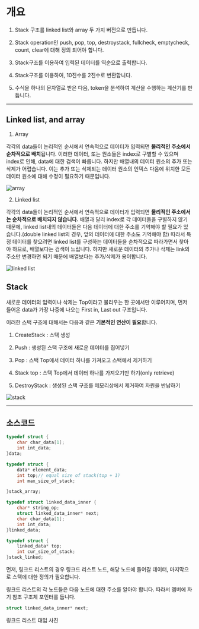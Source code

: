 # 개요

1. Stack 구조를 linked list와 array 두 가지 버전으로 만듭니다.


2. Stack operation인 push, pop, top, destroystack, fullcheck, emptycheck, count, clear에 대해 정의 되어야 합니다.


3. Stack구조를 이용하여 입력된 데이터를 역순으로 출력합니다.


4. Stack구조를 이용하여, 10진수를 2진수로 변환합니다.


5. 수식을 하나의 문자열로 받은 다음, token을 분석하여 계산을 수행하는 계산기를 만듭니다.

***

## Linked list, and array

1. Array

각각의 data들이 논리적인 순서에서 연속적으로 데이터가 입력되면 <strong>물리적인 주소에서 순차적으로 배치</strong>됩니다. 이러한 데이터, 또는 원소들은 index로
 구별할 수 있으며 index로 인해, data에 대한 검색이 빠릅니다. 하지만 배열내의 데이터 원소의 추가 또는 삭제가 어렵습니다. 이는 추가 또는 삭제되는 
 데이터 원소의 인덱스 다음에 위치한 모든 데이터 원소에 대해 수정이 필요하기 때문입니다. 

![array](./image/array.png)

2. Linked list

각각의 data들이 논리적인 순서에서 연속적으로 데이터가 입력되면 <strong>물리적인 주소에서는 순차적으로 배치되지 않습니다.</strong> 배열과 달리 index로 각 데이터들을
구별하지 않기 때문에, linked list내의 데이터들은 다음 데이터에 대한 주소를 기억해야 할 필요가 있습니다.(double linked list의 경우, 앞의 데이터에 
대한 주소도 기억해야 함) 따라서 특정 데이터를 찾으려면 linked list를 구성하는 데이터들을 순차적으로 따라가면서 찾아야 하므로, 배열보다는 검색이 느립니다.
하지만 새로운 데이터의 추가나 삭제는 link의 주소만 변경하면 되기 때문에 배열보다는 추가/삭제가 용이합니다.  

![linked list](./image/linkedlist.png)

## Stack

새로운 데이터의 입력이나 삭제는 Top이라고 불리우는 한 곳에서만 이루어지며, 먼저 들어온 data가 가장 나중에 나오는 First in, Last out 구조입니다.


이러한 스택 구조에 대해서는 다음과 같은 <strong>기본적인 연산이 필요</strong>합니다.

1. CreateStack : 스택 생성


2. Push : 생성된 스택 구조에 새로운 데이터를 집어넣기


3. Pop : 스택 Top에서 데이터 하나를 가져오고 스택에서 제거하기


4. Stack top : 스택 Top에서 데이터 하나를 가져오기만 하기(only retrieve)


5. DestroyStack : 생성된 스택 구조를 메모리상에서 제거하여 자원을 반납하기


![stack](./image/stack.png)

***

## 소스코드

```c
typedef struct {
	char char_data[1];
	int int_data;
}data;

typedef struct {
	data* element_data;
	int top;// equal size of stack(top + 1)
	int max_size_of_stack;

}stack_array;

typedef struct linked_data_inner {
	char* string_op;
	struct linked_data_inner* next;
	char char_data[1];
	int int_data;
}linked_data;

typedef struct {
	linked_data* top;
	int cur_size_of_stack;
}stack_linked;
```

먼저, 링크드 리스트의 경우 링크드 리스트 노드, 해당 노드에 들어갈 데이터, 마지막으로 스택에 대한 정의가 필요합니다.

링크드 리스트의 각 노드들은 다음 노드에 대한 주소를 알아야 합니다. 따라서 멤버에 자기 참조 구조체 포인터를 둡니다.
```c
struct linked_data_inner* next;
```

링크드 리스트 대입 사진


```c

```


